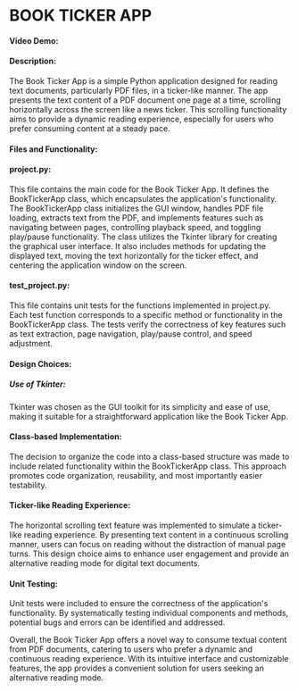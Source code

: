 # BOOK TICKER APP
#### Video Demo:  <URL HERE>
#### Description:
The Book Ticker App is a simple Python application designed for reading text documents, particularly PDF files, in a ticker-like manner. The app presents the text content of a PDF document one page at a time, scrolling horizontally across the screen like a news ticker. This scrolling functionality aims to provide a dynamic reading experience, especially for users who prefer consuming content at a steady pace.
#### Files and Functionality:

#### project.py:
This file contains the main code for the Book Ticker App.
It defines the BookTickerApp class, which encapsulates the application's functionality.
The BookTickerApp class initializes the GUI window, handles PDF file loading, extracts text from the PDF, and implements features such as navigating between pages, controlling playback speed, and toggling play/pause functionality.
The class utilizes the Tkinter library for creating the graphical user interface.
It also includes methods for updating the displayed text, moving the text horizontally for the ticker effect, and centering the application window on the screen.

#### test_project.py:
This file contains unit tests for the functions implemented in project.py.
Each test function corresponds to a specific method or functionality in the BookTickerApp class.
The tests verify the correctness of key features such as text extraction, page navigation, play/pause control, and speed adjustment.

#### Design Choices:
##### Use of Tkinter:
Tkinter was chosen as the GUI toolkit for its simplicity and ease of use, making it suitable for a straightforward application like the Book Ticker App.

#### Class-based Implementation:
The decision to organize the code into a class-based structure was made to include related functionality within the BookTickerApp class.
This approach promotes code organization, reusability, and most importantly easier testability.

#### Ticker-like Reading Experience:
The horizontal scrolling text feature was implemented to simulate a ticker-like reading experience.
By presenting text content in a continuous scrolling manner, users can focus on reading without the distraction of manual page turns.
This design choice aims to enhance user engagement and provide an alternative reading mode for digital text documents.

#### Unit Testing:
Unit tests were included to ensure the correctness of the application's functionality.
By systematically testing individual components and methods, potential bugs and errors can be identified and addressed.

Overall, the Book Ticker App offers a novel way to consume textual content from PDF documents, catering to users who prefer a dynamic and continuous reading experience. With its intuitive interface and customizable features, the app provides a convenient solution for users seeking an alternative reading mode.

